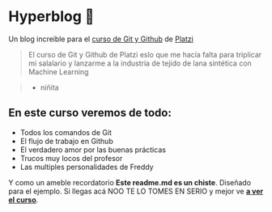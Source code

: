 # Hyperblog 💚
Un blog increible para el [curso de Git y Github](https://platzi.com/cursos/gitgithub/ "a ver el curso") de [Platzi](https://platzi.com/)
>El curso de Git y Github de Platzi eslo que me hacía falta para triplicar mi salalario y lanzarme a la industria de tejido de lana sintética con Machine Learning

> - niñita

## En este curso veremos de todo:
* Todos los comandos de Git
* El flujo de trabajo en Github
* El verdadero amor por las buenas prácticas
* Trucos muy locos del profesor
* Las multiples personalidades de Freddy

Y como un ameble recordatorio **Este readme.md es un chiste**. Diseñado para el ejemplo. Si llegas acá NOO TE LO TOMES EN SERIO y mejor ve [**a ver el curso**](https://platzi.com/cursos/gitgithub/ "a ver el curso").